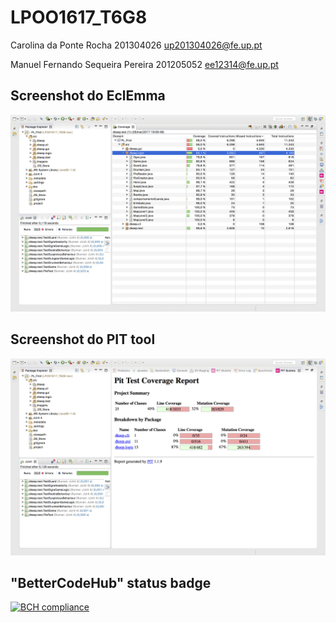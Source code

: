 # LPOO1617_T6G8

Carolina da Ponte Rocha 201304026 up201304026@fe.up.pt

Manuel Fernando Sequeira Pereira 201205052 ee12314@fe.up.pt

## Screenshot do EclEmma
![Screenshot](EclEmma.png)

## Screenshot do PIT tool
![Screenshot](PITtool.png)

## "BetterCodeHub" status badge
[![BCH compliance](https://bettercodehub.com/edge/badge/Manuel-Fernando/LPOO1617_T6G8)](https://bettercodehub.com/)
